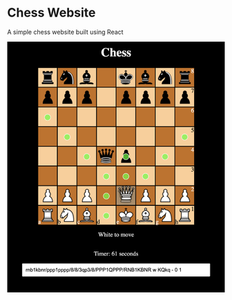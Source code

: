 # Chess Website

A simple chess website built using React

![Chess Preview](./media/chess_preview_moves.png)